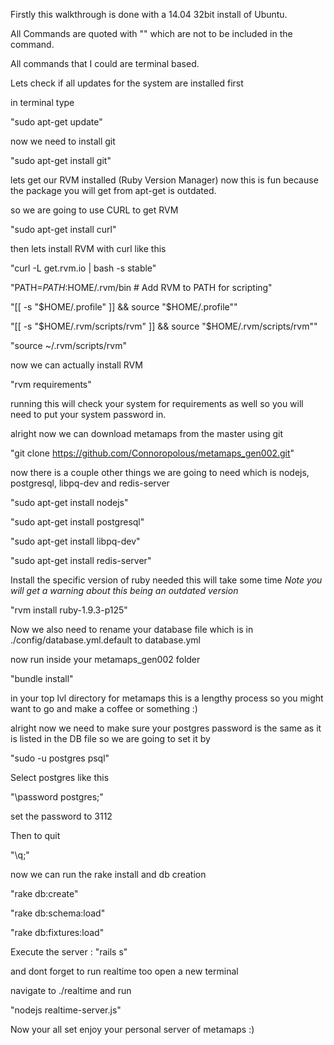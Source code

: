 Firstly this walkthrough is done with a 14.04 32bit install of Ubuntu.

All Commands are quoted with "" which are not to be included in the command.

All commands that I could are terminal based.

Lets check if all updates for the system are installed first

in terminal type

"sudo apt-get update"

now we need to install git

"sudo apt-get install git"

lets get our RVM installed (Ruby Version Manager) now this is fun because the package you will get from apt-get is outdated.

so we are going to use CURL to get RVM

"sudo apt-get install curl"

then lets install RVM with curl like this

"curl -L get.rvm.io | bash -s stable"

"PATH=$PATH:$HOME/.rvm/bin # Add RVM to PATH for scripting"

"[[ -s "$HOME/.profile" ]] && source "$HOME/.profile""

"[[ -s "$HOME/.rvm/scripts/rvm" ]] && source "$HOME/.rvm/scripts/rvm""

"source ~/.rvm/scripts/rvm"

now we can actually install RVM

"rvm requirements"

running this will check your system for requirements as well so you will need to put your system password in.

alright now we can download metamaps from the master using git

"git clone https://github.com/Connoropolous/metamaps_gen002.git"

now there is a couple other things we are going to need which is nodejs, postgresql, libpq-dev and redis-server

"sudo apt-get install nodejs"

"sudo apt-get install postgresql"

"sudo apt-get install libpq-dev"

"sudo apt-get install redis-server"

Install the specific version of ruby needed this will take some time *Note you will get a warning about this being an outdated version*

"rvm install ruby-1.9.3-p125"

Now we also need to rename your database file which is in ./config/database.yml.default to database.yml

now run inside your metamaps_gen002 folder

"bundle install" 

in your top lvl directory for metamaps this is a lengthy process so you might want to go and make a coffee or something :)

alright now we need to make sure your postgres password is the same as it is listed in the DB file so we are going to set it by

"sudo -u postgres psql"

Select postgres like this

"\password postgres;"

set the password to 3112

Then to quit

"\q;"

now we can run the rake install and db creation

"rake db:create"

"rake db:schema:load"

"rake db:fixtures:load"

Execute the server : "rails s"

and dont forget to run realtime too open a new terminal

navigate to ./realtime and run 

"nodejs realtime-server.js"

Now your all set enjoy your personal server of metamaps :)




